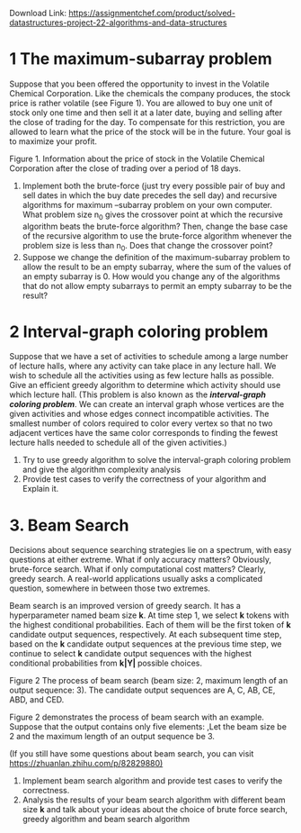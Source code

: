 Download Link: https://assignmentchef.com/product/solved-datastructures-project-22-algorithms-and-data-structures
<br>



<h1>1    The maximum-subarray problem</h1>

Suppose that you been offered the opportunity to invest in the Volatile Chemical Corporation. Like the chemicals the company produces, the stock price is rather volatile (see Figure 1). You are allowed to buy one unit of stock only one time and then sell it at a later date, buying and selling after the close of trading for the day. To compensate for this restriction, you are allowed to learn what the price of the stock will be in the future. Your goal is to maximize your profit.

Figure 1. Information about the price of stock in the Volatile Chemical Corporation after the close of trading over a period of 18 days.




<ol>

 <li>Implement both the brute-force (just try every possible pair of buy and sell dates in which the buy date precedes the sell day) and recursive algorithms for maximum –subarray problem on your own computer. What problem size n<sub>0</sub> gives the crossover point at which the recursive algorithm beats the brute-force algorithm? Then, change the base case of the recursive algorithm to use the brute-force algorithm whenever the problem size is less than n<sub>0</sub>. Does that change the crossover point?</li>

 <li>Suppose we change the definition of the maximum-subarray problem to allow the result to be an empty subarray, where the sum of the values of an empty subarray is 0. How would you change any of the algorithms that do not allow empty subarrays to permit an empty subarray to be the result?</li>

</ol>




<h1>2    Interval-graph coloring problem</h1>

Suppose that we have a set of activities to schedule among a large number of lecture halls, where any activity can take place in any lecture hall. We wish to schedule all the activities using as few lecture halls as possible. Give an efficient greedy algorithm to determine which activity should use which lecture hall. (This problem is also known as the <strong><em>interval-graph coloring problem</em></strong>. We can create an interval graph whose vertices are the given activities and whose edges connect incompatible activities. The smallest number of colors required to color every vertex so that no two adjacent vertices have the same color corresponds to finding the fewest lecture halls needed to schedule all of the given activities.)

<ol>

 <li>Try to use greedy algorithm to solve the interval-graph coloring problem and give the algorithm complexity analysis</li>

 <li>Provide test cases to verify the correctness of your algorithm and Explain it.</li>

</ol>

<h1>3. Beam Search</h1>

Decisions about sequence searching strategies lie on a spectrum, with easy questions at either extreme. What if only accuracy matters? Obviously, brute-force search. What if only computational cost matters? Clearly, greedy search. A real-world applications usually asks a complicated question, somewhere in between those two extremes.

Beam search is an improved version of greedy search. It has a hyperparameter named beam size <strong>k</strong>. At time step 1, we select <strong>k</strong> tokens with the highest conditional probabilities. Each of them will be the first token of <strong>k</strong> candidate output sequences, respectively. At each subsequent time step, based on the <strong>k</strong> candidate output sequences at the previous time step, we continue to select <strong>k</strong> candidate output sequences with the highest conditional probabilities from <strong>k|Y| </strong>possible choices.

Figure 2 The process of beam search (beam size: 2, maximum length of an output sequence: 3). The candidate output sequences are A, C, AB, CE, ABD, and CED.

Figure 2 demonstrates the process of beam search with an example. Suppose that the output contains only five elements: ,Let the beam size be 2 and the maximum length of an output sequence be 3.

(If        you still           have     some questions            about   beam   search,             you      can       visit <a href="https://zhuanlan.zhihu.com/p/82829880">https://zhuanlan.zhihu.com/p/82829880</a><a href="https://zhuanlan.zhihu.com/p/82829880">)</a>

<ol>

 <li>Implement beam search algorithm and provide test cases to verify the correctness.</li>

 <li>Analysis the results of your beam search algorithm with different beam size <strong>k</strong> and talk about your ideas about the choice of brute force search, greedy algorithm and beam search algorithm</li>

</ol>